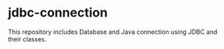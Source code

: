 # jdbc-connection
This repository includes Database and Java connection using JDBC and their classes.

